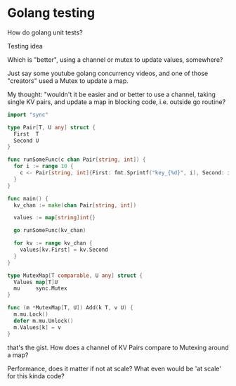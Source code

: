 # Golang testing

How do golang unit tests?

Testing idea

Which is "better", using a channel or mutex to update values, somewhere?

Just say some youtube golang concurrency videos, and one of those "creators" used a Mutex to update a map.

My thought: "wouldn't it be easier and or better to use a channel, taking single KV pairs, and update a map in blocking code, i.e. outside go routine?

```go
import "sync"

type Pair[T, U any] struct {
  First  T
  Second U
}

func runSomeFunc(c chan Pair[string, int]) {
  for i := range 10 {
    c <- Pair[string, int]{First: fmt.Sprintf("key_{%d}", i), Second: i}
  }
}

func main() {
  kv_chan := make(chan Pair[string, int])

  values := map[string]int{}

  go runSomeFunc(kv_chan)

  for kv := range kv_chan {
    values[kv.First] = kv.Second
  }
}

type MutexMap[T comparable, U any] struct {
  Values map[T]U
  mu     sync.Mutex
}

func (m *MutexMap[T, U]) Add(k T, v U) {
  m.mu.Lock()
  defer m.mu.Unlock()
  m.Values[k] = v
}
```

that's the gist. How does a channel of KV Pairs compare to Mutexing around a map?

Performance, does it matter if not at scale? What even would be 'at scale' for this kinda code?
